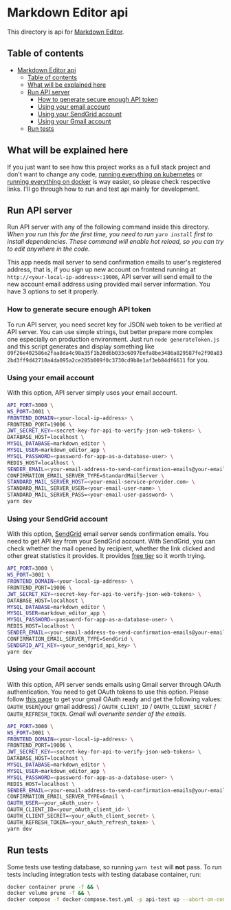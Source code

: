 # Markdown Editor api

This directory is api for [Markdown Editor](../README.md).

## Table of contents

- [Markdown Editor api](#markdown-editor-api)
  - [Table of contents](#table-of-contents)
  - [What will be explained here](#what-will-be-explained-here)
  - [Run API server](#run-api-server)
    - [How to generate secure enough API token](#how-to-generate-secure-enough-api-token)
    - [Using your email account](#using-your-email-account)
    - [Using your SendGrid account](#using-your-sendgrid-account)
    - [Using your Gmail account](#using-your-gmail-account)
  - [Run tests](#run-tests)

## What will be explained here

If you just want to see how this project works as a full stack project and don't want to change any code, [running everything on kubernetes](/README.md#run-everything-on-kubernetes) or [running everything on docker](/README.md#run-everything-on-docker) is way easier, so please check respective links.
I'll go through how to run and test api mainly for development.

## Run API server

Run API server with any of the following command inside this directory.
*When you run this for the first time, you need to run ``yarn install`` first to install dependencies.*
*These command will enable hot reload, so you can try to edit anywhere in the code.*

This app needs mail server to send confirmation emails to user's registered address, that is, if you sign up new account on frontend running at `http://<your-local-ip-address>:19006`, API server will send email to the new account email address using provided mail server information. You have 3 options to set it properly.

### How to generate secure enough API token

To run API server, you need secret key for JSON web token to be verified at API server. You can use simple strings, but better prepare more complex one especially on production environment.
Just run ``node generateToken.js`` and this script generates and display something like `09f26e402586e2faa8da4c98a35f1b20d6b033c6097befa8be3486a829587fe2f90a832bd3ff9d42710a4da095a2ce285b009f0c3730cd9b8e1af3eb84df6611` for you.

### Using your email account

With this option, API server simply uses your email account.

```sh
API_PORT=3000 \
WS_PORT=3001 \
FRONTEND_DOMAIN=<your-local-ip-address> \
FRONTEND_PORT=19006 \
JWT_SECRET_KEY=<secret-key-for-api-to-verify-json-web-tokens> \
DATABASE_HOST=localhost \
MYSQL_DATABASE=markdown_editor \
MYSQL_USER=markdown_editor_app \
MYSQL_PASSWORD=<password-for-app-as-a-database-user> \
REDIS_HOST=localhost \
SENDER_EMAIL=<your-email-address-to-send-confirmation-emails@your-email-service-provider.com> \
CONFIRMATION_EMAIL_SERVER_TYPE=StandardMailServer \
STANDARD_MAIL_SERVER_HOST=<your-email-service-provider.com> \
STANDARD_MAIL_SERVER_USER=<your-email-user-name> \
STANDARD_MAIL_SERVER_PASS=<your-email-user-password> \
yarn dev
```

### Using your SendGrid account

With this option, [SendGrid](https://sendgrid.com/) email server sends confirmation emails. You need to get API key from your SendGrid account. With SendGrid, you can check whether the mail opened by recipient, whether the link clicked and other great statistics it provides. It provides [free tier](https://sendgrid.com/pricing/) so it worth trying.

```sh
API_PORT=3000 \
WS_PORT=3001 \
FRONTEND_DOMAIN=<your-local-ip-address> \
FRONTEND_PORT=19006 \
JWT_SECRET_KEY=<secret-key-for-api-to-verify-json-web-tokens> \
DATABASE_HOST=localhost \
MYSQL_DATABASE=markdown_editor \
MYSQL_USER=markdown_editor_app \
MYSQL_PASSWORD=<password-for-app-as-a-database-user> \
REDIS_HOST=localhost \
SENDER_EMAIL=<your-email-address-to-send-confirmation-emails@your-email-service-provider.com> \
CONFIRMATION_EMAIL_SERVER_TYPE=SendGrid \
SENDGRID_API_KEY=<your_sendgrid_api_key> \
yarn dev
```

### Using your Gmail account

With this option, API server sends emails using Gmail server through OAuth authentication. You need to get OAuth tokens to use this option. Please follow [this page](https://alexb72.medium.com/how-to-send-emails-using-a-nodemailer-gmail-and-oauth2-fe19d66451f9) to get your gmail OAuth ready and get the following values: `OAUTH_USER`(your gmail address) / `OAUTH_CLIENT_ID` / `OAUTH_CLIENT_SECRET` / `OAUTH_REFRESH_TOKEN`. *Gmail will overwrite sender of the emails.*

```sh
API_PORT=3000 \
WS_PORT=3001 \
FRONTEND_DOMAIN=<your-local-ip-address> \
FRONTEND_PORT=19006 \
JWT_SECRET_KEY=<secret-key-for-api-to-verify-json-web-tokens> \
DATABASE_HOST=localhost \
MYSQL_DATABASE=markdown_editor \
MYSQL_USER=markdown_editor_app \
MYSQL_PASSWORD=<password-for-app-as-a-database-user> \
REDIS_HOST=localhost \
SENDER_EMAIL=<your-email-address-to-send-confirmation-emails@your-email-service-provider.com> \
CONFIRMATION_EMAIL_SERVER_TYPE=Gmail \
OAUTH_USER=<your_oAuth_user> \
OAUTH_CLIENT_ID=<your_oAuth_client_id> \
OAUTH_CLIENT_SECRET=<your_oAuth_client_secret> \
OAUTH_REFRESH_TOKEN=<your_oAuth_refresh_token> \
yarn dev
```

## Run tests

Some tests use testing database, so running ``yarn test`` will **not** pass.
To run tests including integration tests with testing database container, run:

```sh
docker container prune -f && \
docker volume prune -f && \
docker compose -f docker-compose.test.yml -p api-test up --abort-on-container-exit --build
```
